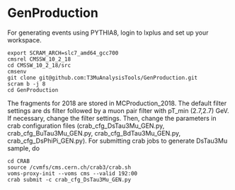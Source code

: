 # GenProduction

For generating events using PYTHIA8, login to lxplus and set up your workspace.

```
export SCRAM_ARCH=slc7_amd64_gcc700
cmsrel CMSSW_10_2_18
cd CMSSW_10_2_18/src
cmsenv
git clone git@github.com:T3MuAnalysisTools/GenProduction.git
scram b -j 8
cd GenProduction
```

The fragments for 2018 are stored in MCProduction_2018. The default filter settings are ds filter followed by a muon pair filter with pT_min (2.7,2.7) GeV. If necessary, change the filter settings. Then, change the parameters in crab configuration files (crab_cfg_DsTau3Mu_GEN.py, crab_cfg_BuTau3Mu_GEN.py, crab_cfg_BdTau3Mu_GEN.py, crab_cfg_DsPhiPi_GEN.py). For submitting crab jobs to generate DsTau3Mu sample, do

```
cd CRAB
source /cvmfs/cms.cern.ch/crab3/crab.sh
voms-proxy-init --voms cms --valid 192:00
crab submit -c crab_cfg_DsTau3Mu_GEN.py
```
